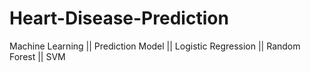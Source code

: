# Heart-Disease-Prediction
Machine Learning || Prediction Model || Logistic Regression || Random Forest || SVM
